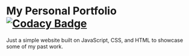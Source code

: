 # My Personal Portfolio [![Codacy Badge](https://app.codacy.com/project/badge/Grade/b1a99b53f5a2441995a13f31e93672e5)](https://www.codacy.com/manual/CoachLuck/coachluck.github.io?utm_source=github.com&amp;utm_medium=referral&amp;utm_content=CoachLuck/coachluck.github.io&amp;utm_campaign=Badge_Grade)
Just a simple website built on JavaScript, CSS, and HTML to showcase some of my past work.